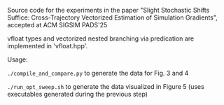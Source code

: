 Source code for the experiments in the paper "Slight Stochastic Shifts Suffice: Cross-Trajectory Vectorized Estimation of Simulation Gradients", accepted at ACM SIGSIM PADS'25

vfloat types and vectorized nested branching via predication are implemented in 'vfloat.hpp'.

Usage:

`./compile_and_compare.py` to generate the data for Fig. 3 and 4

`./run_opt_sweep.sh` to generate the data visualized in Figure 5 (uses executables generated during the previous step)
